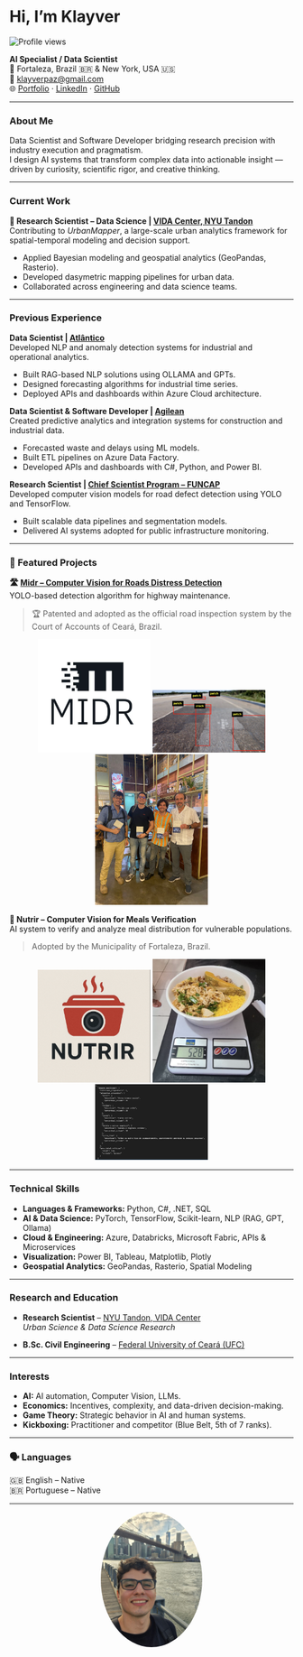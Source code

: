 # Hi, I’m **Klayver**

![Profile views](https://komarev.com/ghpvc/?username=klayverpaz&label=Profile%20views&color=0e75b6&style=flat)


**AI Specialist / Data Scientist**  
📍 Fortaleza, Brazil 🇧🇷 & New York, USA 🇺🇸  
📧 [klayverpaz@gmail.com](mailto:klayverpaz@gmail.com)  
🌐 [Portfolio](https://klayverpaz.github.io/) · [LinkedIn](https://www.linkedin.com/in/klayverpaz/) · [GitHub](https://github.com/klayverpaz)

---

### About Me  
Data Scientist and Software Developer bridging research precision with industry execution and pragmatism.  
I design AI systems that transform complex data into actionable insight — driven by curiosity, scientific rigor, and creative thinking.

---

### Current Work  
**🔹 Research Scientist – Data Science | [VIDA Center, NYU Tandon](https://vida.engineering.nyu.edu/)**  
Contributing to *UrbanMapper*, a large-scale urban analytics framework for spatial-temporal modeling and decision support.

- Applied Bayesian modeling and geospatial analytics (GeoPandas, Rasterio).  
- Developed dasymetric mapping pipelines for urban data.  
- Collaborated across engineering and data science teams.

---

### Previous Experience  

**Data Scientist | [Atlântico](https://www.atlantico.com.br/)**  
Developed NLP and anomaly detection systems for industrial and operational analytics.  
- Built RAG-based NLP solutions using OLLAMA and GPTs.  
- Designed forecasting algorithms for industrial time series.  
- Deployed APIs and dashboards within Azure Cloud architecture.  

**Data Scientist & Software Developer | [Agilean](https://www.agilean.com.br/)**  
Created predictive analytics and integration systems for construction and industrial data.  
- Forecasted waste and delays using ML models.  
- Built ETL pipelines on Azure Data Factory.  
- Developed APIs and dashboards with C#, Python, and Power BI.  

**Research Scientist | [Chief Scientist Program – FUNCAP](https://www.funcap.ce.gov.br/cientista-chefe-de-infraestrutura)**  
Developed computer vision models for road defect detection using YOLO and TensorFlow.  
- Built scalable data pipelines and segmentation models.  
- Delivered AI systems adopted for public infrastructure monitoring.

---

### 🚀 Featured Projects  

**🛣 [Midr – Computer Vision for Roads Distress Detection](https://www.instagram.com/reel/C6wSjDZo3jv/?utm_source=ig_web_copy_link&igsh=MzRlODBiNWFlZA==)**  
YOLO-based detection algorithm for highway maintenance.  
> 🏆 Patented and adopted as the official road inspection system by the Court of Accounts of Ceará, Brazil.

<p align="center">
  <img src="portfolio_media/midr.png" width="200" alt="Midr Logo"/>
  <img src="portfolio_media/patch.png" width="200" alt="Distress Detection"/>
  <img src="portfolio_media/midr_team.png" width="200" alt="Team"/>
</p>

**🍱 Nutrir – Computer Vision for Meals Verification**  
AI system to verify and analyze meal distribution for vulnerable populations.  
> Adopted by the Municipality of Fortaleza, Brazil.

<p align="center">
  <img src="portfolio_media/nutrir.png" width="200" alt="Nutrir Logo"/>
  <img src="portfolio_media/Quentinha.png" width="200" alt="Meal Sample"/>
  <img src="portfolio_media/nutrir_sample.jpeg" width="200" alt="Output Sample"/>
</p>

---

### Technical Skills  

- **Languages & Frameworks:** Python, C#, .NET, SQL  
- **AI & Data Science:** PyTorch, TensorFlow, Scikit-learn, NLP (RAG, GPT, Ollama)  
- **Cloud & Engineering:** Azure, Databricks, Microsoft Fabric, APIs & Microservices  
- **Visualization:** Power BI, Tableau, Matplotlib, Plotly  
- **Geospatial Analytics:** GeoPandas, Rasterio, Spatial Modeling  

---

### Research and Education  

- **Research Scientist** – [NYU Tandon, VIDA Center](https://engineering.nyu.edu/)  
  *Urban Science & Data Science Research*  

- **B.Sc. Civil Engineering** – [Federal University of Ceará (UFC)](https://www.ufc.br/)  

---

### Interests  

- **AI:** AI automation, Computer Vision, LLMs.  
- **Economics:** Incentives, complexity, and data-driven decision-making.  
- **Game Theory:** Strategic behavior in AI and human systems.  
- **Kickboxing:** Practitioner and competitor (Blue Belt, 5th of 7 ranks).  

---

### 🗣 Languages  

🇬🇧 English – Native  
🇧🇷 Portuguese – Native  

---

<p align="center">
  <img src="portfolio_media/profile.jpg" width="180" style="border-radius:50%;" alt="Profile Picture"/>
</p>
